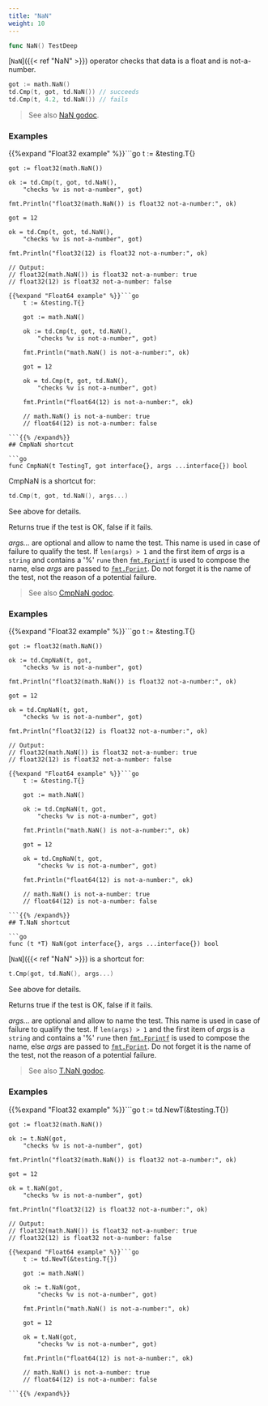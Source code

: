 ```yaml
---
title: "NaN"
weight: 10
---
```


```go
func NaN() TestDeep
```

[`NaN`]({{< ref "NaN" >}}) operator checks that data is a float and is not-a-number.

```go
got := math.NaN()
td.Cmp(t, got, td.NaN()) // succeeds
td.Cmp(t, 4.2, td.NaN()) // fails
```


> See also [<i class='fas fa-book'></i> NaN godoc](https://pkg.go.dev/github.com/maxatome/go-testdeep/td#NaN).

### Examples

{{%expand "Float32 example" %}}```go
	t := &testing.T{}

	got := float32(math.NaN())

	ok := td.Cmp(t, got, td.NaN(),
		"checks %v is not-a-number", got)

	fmt.Println("float32(math.NaN()) is float32 not-a-number:", ok)

	got = 12

	ok = td.Cmp(t, got, td.NaN(),
		"checks %v is not-a-number", got)

	fmt.Println("float32(12) is float32 not-a-number:", ok)

	// Output:
	// float32(math.NaN()) is float32 not-a-number: true
	// float32(12) is float32 not-a-number: false

```{{% /expand%}}
{{%expand "Float64 example" %}}```go
	t := &testing.T{}

	got := math.NaN()

	ok := td.Cmp(t, got, td.NaN(),
		"checks %v is not-a-number", got)

	fmt.Println("math.NaN() is not-a-number:", ok)

	got = 12

	ok = td.Cmp(t, got, td.NaN(),
		"checks %v is not-a-number", got)

	fmt.Println("float64(12) is not-a-number:", ok)

	// math.NaN() is not-a-number: true
	// float64(12) is not-a-number: false

```{{% /expand%}}
## CmpNaN shortcut

```go
func CmpNaN(t TestingT, got interface{}, args ...interface{}) bool
```

CmpNaN is a shortcut for:

```go
td.Cmp(t, got, td.NaN(), args...)
```

See above for details.

Returns true if the test is OK, false if it fails.

*args...* are optional and allow to name the test. This name is
used in case of failure to qualify the test. If `len(args) > 1` and
the first item of *args* is a `string` and contains a '%' `rune` then
[`fmt.Fprintf`](https://pkg.go.dev/fmt/#Fprintf) is used to compose the name, else *args* are passed to
[`fmt.Fprint`](https://pkg.go.dev/fmt/#Fprint). Do not forget it is the name of the test, not the
reason of a potential failure.


> See also [<i class='fas fa-book'></i> CmpNaN godoc](https://pkg.go.dev/github.com/maxatome/go-testdeep/td#CmpNaN).

### Examples

{{%expand "Float32 example" %}}```go
	t := &testing.T{}

	got := float32(math.NaN())

	ok := td.CmpNaN(t, got,
		"checks %v is not-a-number", got)

	fmt.Println("float32(math.NaN()) is float32 not-a-number:", ok)

	got = 12

	ok = td.CmpNaN(t, got,
		"checks %v is not-a-number", got)

	fmt.Println("float32(12) is float32 not-a-number:", ok)

	// Output:
	// float32(math.NaN()) is float32 not-a-number: true
	// float32(12) is float32 not-a-number: false

```{{% /expand%}}
{{%expand "Float64 example" %}}```go
	t := &testing.T{}

	got := math.NaN()

	ok := td.CmpNaN(t, got,
		"checks %v is not-a-number", got)

	fmt.Println("math.NaN() is not-a-number:", ok)

	got = 12

	ok = td.CmpNaN(t, got,
		"checks %v is not-a-number", got)

	fmt.Println("float64(12) is not-a-number:", ok)

	// math.NaN() is not-a-number: true
	// float64(12) is not-a-number: false

```{{% /expand%}}
## T.NaN shortcut

```go
func (t *T) NaN(got interface{}, args ...interface{}) bool
```

[`NaN`]({{< ref "NaN" >}}) is a shortcut for:

```go
t.Cmp(got, td.NaN(), args...)
```

See above for details.

Returns true if the test is OK, false if it fails.

*args...* are optional and allow to name the test. This name is
used in case of failure to qualify the test. If `len(args) > 1` and
the first item of *args* is a `string` and contains a '%' `rune` then
[`fmt.Fprintf`](https://pkg.go.dev/fmt/#Fprintf) is used to compose the name, else *args* are passed to
[`fmt.Fprint`](https://pkg.go.dev/fmt/#Fprint). Do not forget it is the name of the test, not the
reason of a potential failure.


> See also [<i class='fas fa-book'></i> T.NaN godoc](https://pkg.go.dev/github.com/maxatome/go-testdeep/td#T.NaN).

### Examples

{{%expand "Float32 example" %}}```go
	t := td.NewT(&testing.T{})

	got := float32(math.NaN())

	ok := t.NaN(got,
		"checks %v is not-a-number", got)

	fmt.Println("float32(math.NaN()) is float32 not-a-number:", ok)

	got = 12

	ok = t.NaN(got,
		"checks %v is not-a-number", got)

	fmt.Println("float32(12) is float32 not-a-number:", ok)

	// Output:
	// float32(math.NaN()) is float32 not-a-number: true
	// float32(12) is float32 not-a-number: false

```{{% /expand%}}
{{%expand "Float64 example" %}}```go
	t := td.NewT(&testing.T{})

	got := math.NaN()

	ok := t.NaN(got,
		"checks %v is not-a-number", got)

	fmt.Println("math.NaN() is not-a-number:", ok)

	got = 12

	ok = t.NaN(got,
		"checks %v is not-a-number", got)

	fmt.Println("float64(12) is not-a-number:", ok)

	// math.NaN() is not-a-number: true
	// float64(12) is not-a-number: false

```{{% /expand%}}

